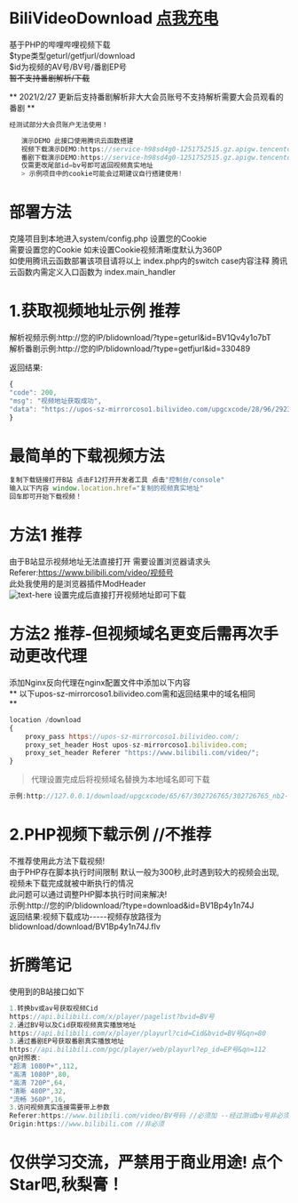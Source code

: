# BiliVideoDownload [点我充电](http://www.aimuc.cn/)
> 
基于PHP的哔哩哔哩视频下载<br>
$type类型geturl/getfjurl/download<br>
$id为视频的AV号/BV号/番剧EP号<br>
~~暂不支持番剧解析/下载<br>~~

** 2021/2/27 更新后支持番剧解析非大大会员账号不支持解析需要大会员观看的番剧 **


```javascript
经测试部分大会员账户无法使用！

```


```javascript
   演示DEMO 此接口使用腾讯云函数搭建 
   视频下载演示DEMO:https://service-h98sd4g0-1251752515.gz.apigw.tencentcs.com/release/BiliDownload/?type=geturl&id=BV1T5411K7Wc
   番剧下载演示DEMO:https://service-h98sd4g0-1251752515.gz.apigw.tencentcs.com/release/BiliDownload/?type=getfjurl&id=330489
   仅需更改尾部id=bv号即可返回视频真实地址
   > 示例项目中的cookie可能会过期建议自行搭建使用!
```


# 部署方法
> 
克隆项目到本地进入system/config.php 设置您的Cookie<br>
需要设置您的Cookie 如未设置Cookie视频清晰度默认为360P<br>
如使用腾讯云函数部署该项目请将以上 index.php内的switch case内容注释
腾讯云函数内需定义入口函数为 index.main_handler


# 1.获取视频地址示例 推荐
>  
解析视频示例:http://您的IP/blidownload/?type=geturl&id=BV1Qv4y1o7bT<br>
解析番剧示例:http://您的IP/blidownload/?type=getfjurl&id=330489

返回结果:<br>

```javascript
{
"code": 200,
"msg": "视频地址获取成功",
"data": "https://upos-sz-mirrorcoso1.bilivideo.com/upgcxcode/28/96/292329628/292329628_nb2-1-32.flv?e=ig8euxZM2rNcNbNM7WdVhoMg7wUVhwdEto8g5X10ugNcXBlqNxHxNEVE5XREto8KqJZHUa6m5J0SqE85tZvEuENvNo8g2ENvNo8i8o859r1qXg8xNEVE5XREto8GuFGv2U7SuxI72X6fTr859r1qXg8gNEVE5XREto8z5JZC2X2gkX5L5F1eTX1jkXlsTXHeux_f2o859IB_&uipk=5&nbs=1&deadline=1614334765&gen=playurlv2&os=coso1bv&oi=3729533076&trid=f08874a409264862a24795c07d0a5cccu&platform=pc&upsig=b2ab93c04ef89db92a4fec2103cf787e&uparams=e,uipk,nbs,deadline,gen,os,oi,trid,platform&mid=0&orderid=0,3&agrr=1&logo=80000000"
}
```
# 最简单的下载视频方法

```javascript
复制下载链接打开B站 点击F12打开开发者工具 点击"控制台/console"
输入以下内容 window.location.href="复制的视频真实地址"
回车即可开始下载视频！
```

# 方法1 推荐
> 
由于B站显示视频地址无法直接打开 需要设置浏览器请求头<br>
Referer:https://www.bilibili.com/video/视频号<br>
此处我使用的是浏览器插件ModHeader<br>
![text-here](https://s3.ax1x.com/2021/02/26/yz0DJg.png)
设置完成后直接打开视频地址即可下载<br>


# 方法2 推荐-但视频域名更变后需再次手动更改代理
> 
添加Nginx反向代理在nginx配置文件中添加以下内容<br>
** 以下upos-sz-mirrorcoso1.bilivideo.com需和返回结果中的域名相同<br> **


```javascript
location /download
{
	proxy_pass https://upos-sz-mirrorcoso1.bilivideo.com/;
	proxy_set_header Host upos-sz-mirrorcoso1.bilivideo.com;
	proxy_set_header Referer "https://www.bilibili.com/video/";
}
```


> 代理设置完成后将视频域名替换为本地域名即可下载<br>

```javascript
示例:http://127.0.0.1/download/upgcxcode/65/67/302726765/302726765_nb2-1-32.flv?e=ig8euxZM2rNcNbNVhwdVhoMghwdVhwdEto8g5X10ugNcXBlqNxHxNEVE5XREto8KqJZHUa6m5J0SqE85tZvEuENvNo8g2ENvNo8i8o859r1qXg8xNEVE5XREto8GuFGv2U7SuxI72X6fTr859r1qXg8gNEVE5XREto8z5JZC2X2gkX5L5F1eTX1jkXlsTXHeux_f2o859IB_&uipk=5&nbs=1&deadline=1614356610&gen=playurlv2&os=coso1bv&oi=3729533076&trid=7e6e8c9ebf5e4289b7924b73e31ab62eu&platform=pc&upsig=e2f41b99e87deba55b261a85d9f904ac&uparams=e,uipk,nbs,deadline,gen,os,oi,trid,platform&mid=0&orderid=0,3&agrr=1&logo=80000000

```
# 2.PHP视频下载示例 //不推荐
> 
不推荐使用此方法下载视频!<br>
由于PHP存在脚本执行时间限制 默认一般为300秒,此时遇到较大的视频会出现,<br>
视频未下载完成就被中断执行的情况<br>
此问题可以通过调整PHP脚本执行时间来解决!<br>
示例:http://您的IP/blidownload/?type=download&id=BV1Bp4y1n74J<br>
返回结果:视频下载成功-----视频存放路径为 blidownload/download/BV1Bp4y1n74J.flv<br>

# 折腾笔记

使用到的B站接口如下<br>

```javascript
1.转换bv或av号获取视频Cid
https://api.bilibili.com/x/player/pagelist?bvid=BV号
2.通过BV号以及Cid获取视频真实播放地址
https://api.bilibili.com/x/player/playurl?cid=Cid&bvid=BV号&qn=80
3.通过番剧EP号获取番剧真实播放地址
https://api.bilibili.com/pgc/player/web/playurl?ep_id=EP号&qn=112
qn对照表:
"超清 1080P+",112,
"高清 1080P",80,
"高清 720P",64,
"清晰 480P",32,
"流畅 360P",16,
3.访问视频真实连接需要带上参数
Referer:https://www.bilibili.com/video/BV号码 //必须加 --经过测试bv号非必须
Origin:https://www.bilibili.com //非必须
```

# 仅供学习交流，严禁用于商业用途! 点个Star吧,秋梨膏！

